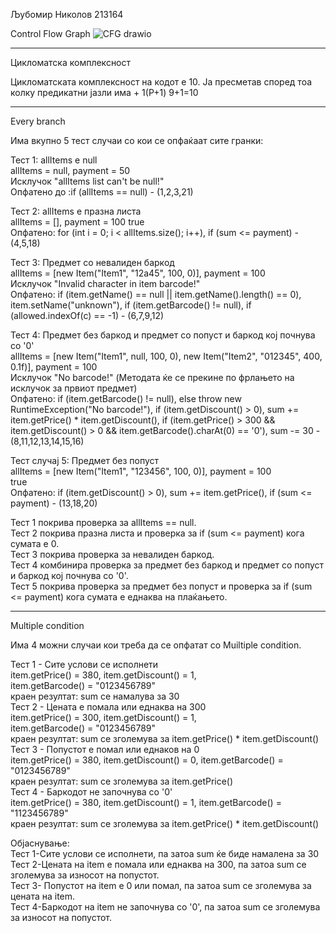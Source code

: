 Љубомир Николов 213164 

Control Flow Graph
 ![CFG drawio](https://github.com/LjubomirBubko/SI_2024_lab2_213164/assets/162362247/d0a74e51-e052-4536-b88b-d756729fce2e)


___________________________________________________________________________________________________________________________
Цикломатска комплексност

Цикломатската комплексност на кодот е 10. Ја пресметав според тоа колку предикатни јазли има + 1(P+1) 9+1=10
___________________________________________________________________________________________________________________________
Every branch

Има вкупно 5 тест случаи со кои се опфаќаат сите гранки:

Тест 1: allItems е null                     
         allItems = null, payment = 50                   
         Исклучок "allItems list can't be null!"              
         Опфатено до :if (allItems == null) - (1,2,3,21)
         
Тест 2: allItems е празна листа                                
          allItems = [], payment = 100 true                                            
          Опфатено: for (int i = 0; i < allItems.size(); i++), if (sum <= payment) - (4,5,18) 
          
Тест 3: Предмет со невалиден баркод                                   
          allItems = [new Item("Item1", "12a45", 100, 0)], payment = 100                                          
          Исклучок "Invalid character in item barcode!"                                            
          Опфатено: if (item.getName() == null || item.getName().length() == 0), item.setName("unknown"), if (item.getBarcode() != null), if (allowed.indexOf(c) == -1) - (6,7,9,12)
          
Тест 4: Предмет без баркод и предмет со попуст и баркод кој почнува со '0'                                                
         allItems = [new Item("Item1", null, 100, 0), new Item("Item2", "012345", 400, 0.1f)], payment = 100                                                      
         Исклучок "No barcode!" (Методата ќе се прекине по фрлањето на исклучок за првиот предмет)                                                
         Опфатено: if (item.getBarcode() != null), else throw new RuntimeException("No barcode!"), if (item.getDiscount() > 0), sum += item.getPrice() * item.getDiscount(), if (item.getPrice() > 300 && 
         item.getDiscount() > 0 && item.getBarcode().charAt(0) == '0'), sum -= 30 - (8,11,12,13,14,15,16)
         
Тест случај 5: Предмет без попуст                       
         allItems = [new Item("Item1", "123456", 100, 0)], payment = 100                           
         true                                   
         Опфатено: if (item.getDiscount() > 0), sum += item.getPrice(), if (sum <= payment) - (13,18,20)                                        


Тест 1 покрива проверка за allItems == null.                                   
Тест 2 покрива празна листа и проверка за if (sum <= payment) кога сумата е 0.                                 
Тест 3 покрива проверка за невалиден баркод.                                       
Тест 4 комбинира проверка за предмет без баркод и предмет со попуст и баркод кој почнува со '0'.                                            
Тест 5 покрива проверка за предмет без попуст и проверка за if (sum <= payment) кога сумата е еднаква на плаќањето.                                          

__________________________________________________________________________________________________________________________________

Multiple condition

Има 4 можни случаи кои треба да се опфатат со Muiltiple condition.

Тест 1 - Сите услови се исполнети                               
         item.getPrice() = 380, item.getDiscount() = 1,                             
         item.getBarcode() = "0123456789"                                       
         краен резултат: sum се намалува за 30                                  
Тест 2 - Цената е помала или еднаква на 300                                 
         item.getPrice() = 300, item.getDiscount() = 1,                                            
         item.getBarcode() = "0123456789"                                         
         краен резултат: sum се зголемува за item.getPrice() * item.getDiscount()                                  
Тест 3 - Попустот е помал или еднаков на 0                                                 
         item.getPrice() = 380, item.getDiscount() = 0, item.getBarcode() = "0123456789"                                                 
         краен резултат: sum се зголемува за item.getPrice()                                                       
Тест 4 - Баркодот не започнува со '0'                                              
         item.getPrice() = 380, item.getDiscount() = 1, item.getBarcode() = "1123456789"                                  
         краен резултат: sum се зголемува за item.getPrice() * item.getDiscount()                         
                                      
Објаснување:                                                 
Тест 1-Сите услови се исполнети, па затоа sum ќе биде намалена за 30                                               
Тест 2-Цената на item е помала или еднаква на 300, па затоа  sum се зголемува за износот на попустот.                                   
Тест 3- Попустот на item е 0 или помал, па затоа sum се зголемува за цената на item.                                      
Тест 4-Баркодот на item не започнува со '0', па затоа sum  се зголемува за износот на попустот.                                               

